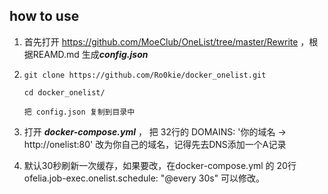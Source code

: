 ## how to use

1. 首先打开   https://github.com/MoeClub/OneList/tree/master/Rewrite  ，根据REAMD.md 生成***config.json***

2. ```shell
   git clone https://github.com/Ro0kie/docker_onelist.git
   
   cd docker_onelist/
   
   把 config.json 复制到目录中
   ```

3. 打开 ***docker-compose.yml***    ， 把  32行的   DOMAINS: '你的域名 -> http://onelist:80'    改为你自己的域名，记得先去DNS添加一个A记录

4. 默认30秒刷新一次缓存，如果要改，在docker-compose.yml  的 20行  ofelia.job-exec.onelist.schedule: "@every 30s"  可以修改。



